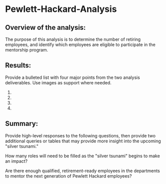 # Pewlett-Hackard-Analysis

## Overview of the analysis: 

The purpose of this analysis is to determine the number of retiring employees, and identify which employees are eligible to participate in the mentorship program.

## Results: 

Provide a bulleted list with four major points from the two analysis deliverables. Use images as support where needed.

1.
2.
3.
4.


## Summary: 

Provide high-level responses to the following questions, then provide two additional queries or tables that may provide more insight into the upcoming "silver tsunami."

How many roles will need to be filled as the "silver tsunami" begins to make an impact?

Are there enough qualified, retirement-ready employees in the departments to mentor the next generation of Pewlett Hackard employees?








